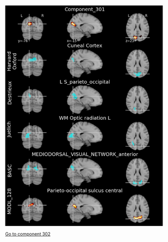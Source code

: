 


![301](preliminary/301.jpg "Component 301")

[Go to component 302](https://parietal-inria.github.io/MODL_atlas/512/302 "Component 302")